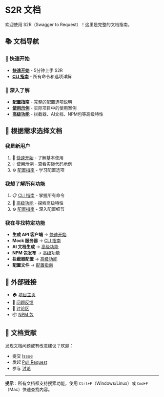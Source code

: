 # S2R 文档

欢迎使用 S2R（Swagger to Request）！这里是完整的文档指南。

## 📚 文档导航

### 🚀 快速开始
- [**快速开始**](./getting-started.md) - 5分钟上手 S2R
- [**CLI 指南**](./cli-guide.md) - 所有命令和选项详解

### 📖 深入了解
- [**配置指南**](./configuration-guide.md) - 完整的配置选项说明
- [**使用示例**](./example.md) - 实际项目中的使用案例
- [**高级功能**](./advanced.md) - 拦截器、AI文档、NPM包等高级特性

## 🎯 根据需求选择文档

### 我是新用户
1. 📖 [快速开始](./getting-started.md) - 了解基本使用
2. 💡 [使用示例](./example.md) - 查看实际代码示例
3. ⚙️ [配置指南](./configuration-guide.md) - 学习配置选项

### 我想了解所有功能
1. 📋 [CLI 指南](./cli-guide.md) - 掌握所有命令
2. 🚀 [高级功能](./advanced.md) - 探索高级特性
3. ⚙️ [配置指南](./configuration-guide.md) - 深入配置细节

### 我在寻找特定功能
- **生成 API 客户端** → [快速开始](./getting-started.md)
- **Mock 服务器** → [CLI 指南](./cli-guide.md#mock-命令)
- **AI 文档生成** → [高级功能](./advanced.md#ai-文档生成)
- **NPM 包发布** → [高级功能](./advanced.md#npm-包创建与发布)
- **拦截器配置** → [高级功能](./advanced.md#请求响应拦截器)
- **配置文件** → [配置指南](./configuration-guide.md)

## 🔗 外部链接

- 🏠 [项目主页](https://github.com/crazymryan/swagger-2-request)
- 🐛 [问题反馈](https://github.com/crazymryan/swagger-2-request/issues)
- 💬 [讨论区](https://github.com/crazymryan/swagger-2-request/discussions)
- 📦 [NPM 包](https://www.npmjs.com/package/s2r)

## 📝 文档贡献

发现文档问题或有改进建议？欢迎：
- 提交 [Issue](https://github.com/crazymryan/swagger-2-request/issues)
- 发起 [Pull Request](https://github.com/crazymryan/swagger-2-request/pulls)
- 参与 [讨论](https://github.com/crazymryan/swagger-2-request/discussions)

---

**提示**：所有文档都支持搜索功能，使用 `Ctrl+F`（Windows/Linux）或 `Cmd+F`（Mac）快速查找内容。